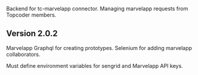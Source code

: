 Backend for tc-marvelapp connector. Managing marvelapp requests from Topcoder members.



## Version 2.0.2
Marvelapp Graphql for creating prototypes.
Selenium for adding marvelapp collaborators.

Must define environment variables for sengrid and Marvelapp API keys.
